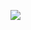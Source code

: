 ![]([https://github.com/gabox2002/Desafio13/blob/master/desafio13.png](https://github.com/gabox2002/ProyectoIntegrador/blob/master/assets/images/Imagen-portada.png)https://github.com/gabox2002/ProyectoIntegrador/blob/master/assets/images/Imagen-portada.png)
